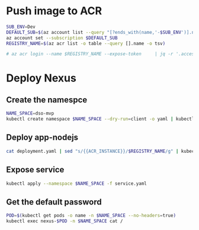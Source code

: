 
# Push image to ACR

```sh
SUB_ENV=Dev
DEFAULT_SUB=$(az account list --query "[?ends_with(name,'-$SUB_ENV')].name" -o tsv)
az account set --subscription $DEFAULT_SUB
REGISTRY_NAME=$(az acr list -o table --query [].name -o tsv)

# az acr login --name $REGISTRY_NAME --expose-token     | jq -r '.accessToken'     | podman login $REGISTRY_NAME.azurecr.io       --username 00000000-0000-0000-0000-000000000000       --password-stdin   

``````

# Deploy Nexus

## Create the namespce

```sh
NAME_SPACE=dso-mvp
kubectl create namespace $NAME_SPACE --dry-run=client -o yaml | kubectl apply -f -
```

## Deploy app-nodejs 

```sh
cat deployment.yaml | sed "s/{{ACR_INSTANCE}}/$REGISTRY_NAME/g" | kubectl apply --namespace $NAME_SPACE -f -
```
## Expose service 

```sh
kubectl apply --namespace $NAME_SPACE -f service.yaml
```

## Get the default password

```sh
POD=$(kubectl get pods -o name -n $NAME_SPACE --no-headers=true)
kubectl exec nexus-$POD -n $NAME_SPACE cat /
```